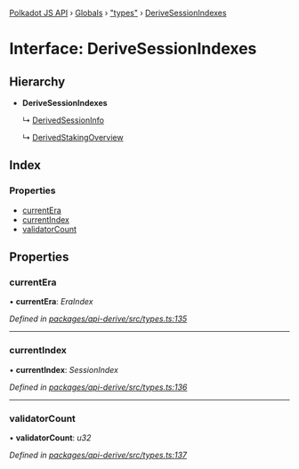 [Polkadot JS API](../README.md) › [Globals](../globals.md) › ["types"](../modules/_types_.md) › [DeriveSessionIndexes](_types_.derivesessionindexes.md)

# Interface: DeriveSessionIndexes

## Hierarchy

* **DeriveSessionIndexes**

  ↳ [DerivedSessionInfo](_types_.derivedsessioninfo.md)

  ↳ [DerivedStakingOverview](_types_.derivedstakingoverview.md)

## Index

### Properties

* [currentEra](_types_.derivesessionindexes.md#currentera)
* [currentIndex](_types_.derivesessionindexes.md#currentindex)
* [validatorCount](_types_.derivesessionindexes.md#validatorcount)

## Properties

###  currentEra

• **currentEra**: *EraIndex*

*Defined in [packages/api-derive/src/types.ts:135](https://github.com/polkadot-js/api/blob/2dee50f019/packages/api-derive/src/types.ts#L135)*

___

###  currentIndex

• **currentIndex**: *SessionIndex*

*Defined in [packages/api-derive/src/types.ts:136](https://github.com/polkadot-js/api/blob/2dee50f019/packages/api-derive/src/types.ts#L136)*

___

###  validatorCount

• **validatorCount**: *u32*

*Defined in [packages/api-derive/src/types.ts:137](https://github.com/polkadot-js/api/blob/2dee50f019/packages/api-derive/src/types.ts#L137)*
